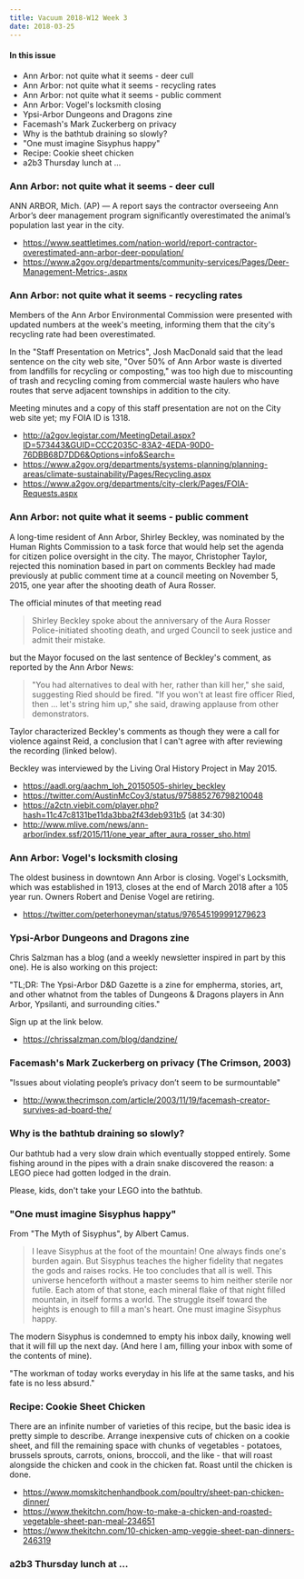 ```yaml
---
title: Vacuum 2018-W12 Week 3
date: 2018-03-25
---
```


#### In this issue

* Ann Arbor: not quite what it seems - deer cull 
* Ann Arbor: not quite what it seems - recycling rates 
* Ann Arbor: not quite what it seems - public comment 
* Ann Arbor: Vogel's locksmith closing
* Ypsi-Arbor Dungeons and Dragons zine
* Facemash's Mark Zuckerberg on privacy
* Why is the bathtub draining so slowly?
* "One must imagine Sisyphus happy"
* Recipe: Cookie sheet chicken
* a2b3 Thursday lunch at ...

### Ann Arbor: not quite what it seems - deer cull

ANN ARBOR, Mich. (AP) — A report says the contractor overseeing Ann
Arbor’s deer management program significantly overestimated the
animal’s population last year in the city.

* https://www.seattletimes.com/nation-world/report-contractor-overestimated-ann-arbor-deer-population/
* https://www.a2gov.org/departments/community-services/Pages/Deer-Management-Metrics-.aspx

### Ann Arbor: not quite what it seems - recycling rates 

Members of the Ann Arbor Environmental Commission were
presented with updated numbers at the week's meeting,
informing them that the city's recycling rate had been
overestimated.

In the "Staff Presentation on Metrics", Josh MacDonald
said that the lead sentence on the city web site,
"Over 50% of Ann Arbor waste is diverted from landfills for recycling or composting,"
was too high due to miscounting of trash and recycling
coming from commercial waste haulers who have routes that
serve adjacent townships in addition to the city.

Meeting minutes and a copy of this staff presentation
are not on the City web site yet; my FOIA ID is 1318.

* http://a2gov.legistar.com/MeetingDetail.aspx?ID=573443&GUID=CCC2035C-83A2-4EDA-90D0-76DBB68D7DD6&Options=info&Search=
* https://www.a2gov.org/departments/systems-planning/planning-areas/climate-sustainability/Pages/Recycling.aspx
* https://www.a2gov.org/departments/city-clerk/Pages/FOIA-Requests.aspx

### Ann Arbor: not quite what it seems - public comment

A long-time resident of Ann Arbor, Shirley Beckley, was
nominated by the Human Rights Commission to a task force
that would help set the agenda for citizen police oversight
in the city. The mayor, Christopher Taylor, rejected this 
nomination based in part on comments Beckley had made
previously at public comment time at a council meeting on November 5, 2015,
one year after the shooting death of Aura Rosser.

The official minutes of that meeting read

> Shirley Beckley spoke about the anniversary of the Aura
Rosser Police-initiated shooting death, and urged Council to seek justice and admit
their mistake.

but the Mayor focused on the last sentence of Beckley's comment,
as reported by the Ann Arbor News:

> "You had alternatives to deal with her, rather than kill her," she said, suggesting Ried should be fired.
> "If you won't at least fire officer Ried, then ... let's string him up," she said, drawing applause from other demonstrators.

Taylor characterized Beckley's comments as though
they were a call for violence against Reid, a
conclusion that I can't agree with after reviewing
the recording (linked below). 

Beckley was interviewed by the Living Oral History Project
in May 2015.

* https://aadl.org/aachm_loh_20150505-shirley_beckley
* https://twitter.com/AustinMcCoy3/status/975885276798210048
* https://a2ctn.viebit.com/player.php?hash=11c47c8131be11da3bba2f43deb931b5 (at 34:30)
* http://www.mlive.com/news/ann-arbor/index.ssf/2015/11/one_year_after_aura_rosser_sho.html

### Ann Arbor: Vogel's locksmith closing

The oldest business in downtown Ann Arbor is closing.
Vogel's Locksmith, which was established in 1913, closes
at the end of March 2018 after a 105 year run. Owners Robert
and Denise Vogel are retiring.

* https://twitter.com/peterhoneyman/status/976545199991279623

### Ypsi-Arbor Dungeons and Dragons zine

Chris Salzman has a blog (and a weekly newsletter inspired in part
by this one). He is also working on this project:

"TL;DR: The Ypsi-Arbor D&D Gazette is a zine for empherma, stories,
art, and other whatnot from the tables of Dungeons & Dragons players
in Ann Arbor, Ypsilanti, and surrounding cities." 

Sign up at the link below.

* https://chrissalzman.com/blog/dandzine/

### Facemash's Mark Zuckerberg on privacy (The Crimson, 2003)

"Issues about violating people’s privacy don’t seem to be surmountable"

* http://www.thecrimson.com/article/2003/11/19/facemash-creator-survives-ad-board-the/

### Why is the bathtub draining so slowly?

Our bathtub had a very slow drain which eventually stopped
entirely. Some fishing around in the pipes with a drain snake
discovered the reason: a LEGO piece had gotten lodged in the drain.

Please, kids, don't take your LEGO into the bathtub.

### "One must imagine Sisyphus happy"

From "The Myth of Sisyphus", by Albert Camus.

> I leave Sisyphus at the foot of the mountain! One always finds
one's burden again. But Sisyphus teaches the higher fidelity that
negates the gods and raises rocks. He too concludes that all is
well. This universe henceforth without a master seems to him neither
sterile nor futile. Each atom of that stone, each mineral flake of
that night filled mountain, in itself forms a world. The struggle
itself toward the heights is enough to fill a man's heart. One must
imagine Sisyphus happy.

The modern Sisyphus is condemned to empty his inbox daily,
knowing well that it will fill up the next day. (And here I
am, filling your inbox with some of the contents of mine).

"The workman of today works everyday in his life at the same tasks, and his fate is no less absurd."

### Recipe: Cookie Sheet Chicken

There are an infinite number of varieties of this recipe, but
the basic idea is pretty simple to describe. Arrange inexpensive
cuts of chicken on a cookie sheet, and fill the remaining space
with chunks of vegetables - potatoes, brussels sprouts, carrots,
onions, broccoli, and the like - that will roast alongside the chicken
and cook in the chicken fat. Roast until the chicken is done.

* https://www.momskitchenhandbook.com/poultry/sheet-pan-chicken-dinner/
* https://www.thekitchn.com/how-to-make-a-chicken-and-roasted-vegetable-sheet-pan-meal-234651
* https://www.thekitchn.com/10-chicken-amp-veggie-sheet-pan-dinners-246319

### a2b3 Thursday lunch at ...
